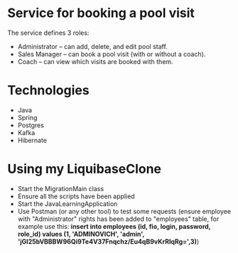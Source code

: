 # Service for booking a pool visit

The service defines 3 roles:
- Administrator – can add, delete, and edit pool staff.
- Sales Manager – can book a pool visit (with or without a coach).
- Coach – can view which visits are booked with them.

# Technologies
- Java
- Spring
- Postgres
- Kafka
- Hibernate

# Using my LiquibaseClone
- Start the MigrationMain class
- Ensure all the scripts have been applied
- Start the JavaLearningApplication
- Use Postman (or any other tool) to test some requests (ensure employee with "Administrator" rights has been added to "employees" table, for example use this: **insert into employees (id, fio, login, password, role_id) values (1, 'ADMINOVICH', 'admin', 'jGl25bVBBBW96Qi9Te4V37Fnqchz/Eu4qB9vKrRIqRg=',3)**)
